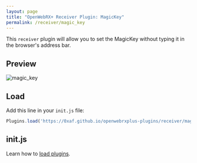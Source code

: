 ```yaml
---
layout: page
title: "OpenWebRX+ Receiver Plugin: MagicKey"
permalink: /receiver/magic_key
---
```


This `receiver` plugin will allow you to set the MagicKey without typing it in the browser's address bar.

## Preview

![magic_key](magic_key/magic_key.png "Preview")

## Load

Add this line in your `init.js` file:

```js
Plugins.load('https://0xaf.github.io/openwebrxplus-plugins/receiver/magic_key/magic_key.js');
```

## init.js

Learn how to [load plugins](/openwebrxplus-plugins/#load-plugins).
